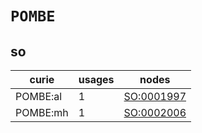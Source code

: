 # `POMBE`

## so

| curie    |   usages | nodes                                           |
|----------|----------|-------------------------------------------------|
| POMBE:al |        1 | [SO:0001997](https://bioregistry.io/SO:0001997) |
| POMBE:mh |        1 | [SO:0002006](https://bioregistry.io/SO:0002006) |

